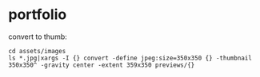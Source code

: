 # portfolio

convert to thumb:


```
cd assets/images
ls *.jpg|xargs -I {} convert -define jpeg:size=350x350 {} -thumbnail 350x350^ -gravity center -extent 359x350 previews/{}
```
